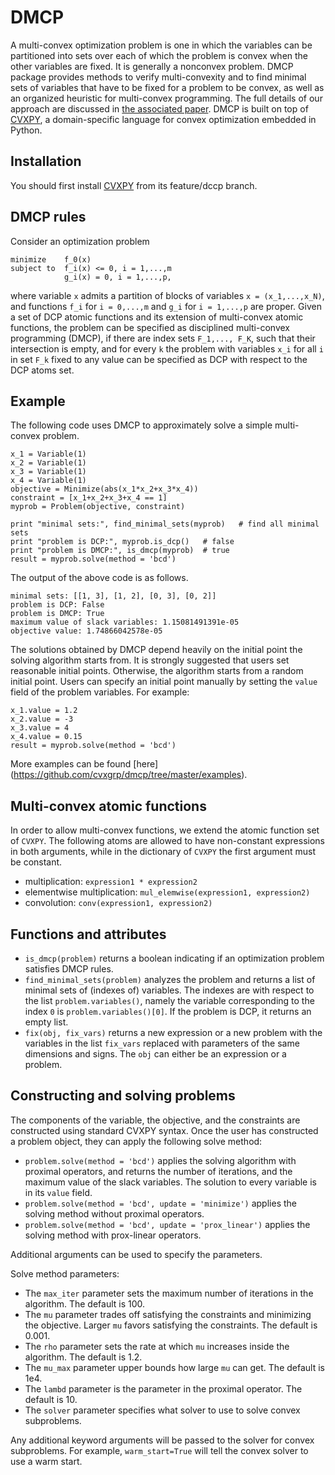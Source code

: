 
DMCP
====
A multi-convex optimization problem is one in which the variables can be partitioned into sets over each of which the problem is convex when the other variables are fixed.
It is generally a nonconvex problem.
DMCP package provides methods to verify multi-convexity and to find minimal sets of variables that have to be fixed for a problem to be convex, as well as an organized heuristic for multi-convex programming.
The full details of our approach are discussed in [the associated paper](http://stanford.edu/~boyd/papers/dmcp.html). DMCP is built on top of [CVXPY](http://www.cvxpy.org/), a domain-specific language for convex optimization embedded in Python.

Installation
------------
You should first install [CVXPY](https://github.com/cvxgrp/cvxpy/tree/feature/dccp) from its feature/dccp branch.

DMCP rules
----------
Consider an optimization problem
```
minimize    f_0(x) 
subject to  f_i(x) <= 0, i = 1,...,m
            g_i(x) = 0, i = 1,...,p,
```
where variable ``x`` admits a partition of blocks of variables ``x = (x_1,...,x_N)``, and functions ``f_i`` for ``i = 0,...,m`` and ``g_i`` for ``i = 1,...,p`` are proper.
Given a set of DCP atomic functions and its extension of multi-convex atomic functions,
the problem can be specified as disciplined multi-convex programming (DMCP), if there are index sets ``F_1,..., F_K``, such that their intersection is empty, and for every ``k`` the problem with variables ``x_i`` for all ``i`` in set ``F_k`` fixed to any value can be specified as DCP with respect to the DCP atoms set.

Example
-------
The following code uses DMCP to approximately solve a simple multi-convex problem.
```
x_1 = Variable(1)
x_2 = Variable(1)
x_3 = Variable(1)
x_4 = Variable(1)
objective = Minimize(abs(x_1*x_2+x_3*x_4))
constraint = [x_1+x_2+x_3+x_4 == 1]
myprob = Problem(objective, constraint)

print "minimal sets:", find_minimal_sets(myprob)   # find all minimal sets
print "problem is DCP:", myprob.is_dcp()   # false
print "problem is DMCP:", is_dmcp(myprob)  # true
result = myprob.solve(method = 'bcd')
```
The output of the above code is as follows.
```
minimal sets: [[1, 3], [1, 2], [0, 3], [0, 2]]
problem is DCP: False
problem is DMCP: True
maximum value of slack variables: 1.15081491391e-05
objective value: 1.74866042578e-05
```

The solutions obtained by DMCP depend heavily on the initial point the solving algorithm starts from.
It is strongly suggested that users set reasonable initial points.
Otherwise, the algorithm starts from a random initial point.
Users can specify an initial point manually by setting the ``value`` field of the problem variables.
For example:
```
x_1.value = 1.2
x_2.value = -3
x_3.value = 4
x_4.value = 0.15
result = myprob.solve(method = 'bcd')
```

More examples can be found [here] (https://github.com/cvxgrp/dmcp/tree/master/examples).

Multi-convex atomic functions
-----------------------------
In order to allow multi-convex functions, we extend the atomic function set of ``CVXPY``.
The following atoms are allowed to have non-constant expressions in both arguments, while in the dictionary of ``CVXPY`` the first argument must be constant.
* multiplication: ``expression1 * expression2``
* elementwise multiplication: ``mul_elemwise(expression1, expression2)``
* convolution: ``conv(expression1, expression2)``

Functions and attributes
----------------
* ``is_dmcp(problem)`` returns a boolean indicating if an optimization problem satisfies DMCP rules.
* ``find_minimal_sets(problem)`` analyzes the problem and returns a list of minimal sets of (indexes of) variables.
The indexes are with respect to the list ``problem.variables()``, namely the variable corresponding to the index ``0`` is
``problem.variables()[0]``. If the problem is DCP, it returns an empty list.
* ``fix(obj, fix_vars)`` returns a new expression or a new problem with the variables in the list ``fix_vars`` replaced with parameters of the same dimensions and signs. The ``obj`` can either be an expression or a problem.

Constructing and solving problems
---------------------------------
The components of the variable, the objective, and the constraints are constructed using standard CVXPY syntax. Once the user has constructed a problem object, they can apply the following solve method:
* ``problem.solve(method = 'bcd')`` applies the solving algorithm with proximal operators, and returns the number of iterations, and the maximum value of the slack variables. The solution to every variable is in its ``value`` field.
* ``problem.solve(method = 'bcd', update = 'minimize')`` applies the solving method without proximal operators.
* ``problem.solve(method = 'bcd', update = 'prox_linear')`` applies the solving method with prox-linear operators.

Additional arguments can be used to specify the parameters.

Solve method parameters:
* The ``max_iter`` parameter sets the maximum number of iterations in the algorithm. The default is 100.
* The ``mu`` parameter trades off satisfying the constraints and minimizing the objective. Larger ``mu`` favors satisfying the constraints. The default is 0.001.
* The ``rho`` parameter sets the rate at which ``mu`` increases inside the algorithm. The default is 1.2.
* The ``mu_max`` parameter upper bounds how large ``mu`` can get. The default is 1e4.
* The ``lambd`` parameter is the parameter in the proximal operator. The default is 10.
* The ``solver`` parameter specifies what solver to use to solve convex subproblems.

Any additional keyword arguments will be passed to the solver for convex subproblems. For example, ``warm_start=True`` will tell the convex solver to use a warm start.


